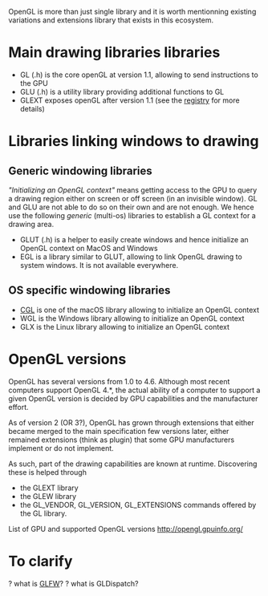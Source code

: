 OpenGL is more than just single library and it is worth mentionning existing variations and extensions library that exists in this ecosystem.


# Main drawing libraries libraries

* GL (.h) is the core openGL at version 1.1, allowing to send instructions to the GPU
* GLU (.h) is a utility library providing additional functions to GL
* GLEXT exposes openGL after version 1.1 (see the [registry](https://registry.khronos.org/OpenGL/index_gl.php#headers) for more details)



# Libraries linking windows to drawing

## Generic windowing libraries

_"Initializing an OpenGL context"_ means getting access to the GPU to query a drawing region either on screen or off screen (in an invisible window). 
GL and GLU are not able to do so on their own and are not enough. 
We hence use the following _generic_ (multi-os) libraries to establish a GL context for a drawing area.

* GLUT (.h) is a helper to easily create windows and hence initialize an OpenGL context on MacOS and Windows
* EGL is a library similar to GLUT, allowing to link OpenGL drawing to system windows. It is not available everywhere.
 
## OS specific windowing libraries

* [CGL](https://en.wikipedia.org/wiki/Core_OpenGL) is one of the macOS library allowing to initialize an OpenGL context
* WGL is the Windows library allowing to initialize an OpenGL context
* GLX is the Linux library allowing to initialize an OpenGL context

# OpenGL versions

OpenGL has several versions from 1.0 to 4.6. Although most recent computers support OpenGL 4.*, the actual ability of a computer to support a given 
OpenGL version is decided by GPU capabilities and the manufacturer effort.

As of version 2 (OR 3?), OpenGL has grown through extensions that either became merged to the main specification few versions later, 
either remained extensions (think as plugin) that some GPU manufacturers implement or do not implement.

As such, part of the drawing capabilities are known at runtime. Discovering these is helped through

* the GLEXT library
* the GLEW library
* the GL_VENDOR, GL_VERSION, GL_EXTENSIONS commands offered by the GL library. 

List of GPU and supported OpenGL versions
http://opengl.gpuinfo.org/


# To clarify

? what is [GLFW](https://www.glfw.org/)?
? what is GLDispatch?
